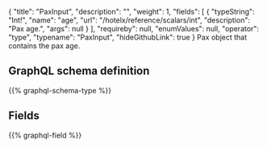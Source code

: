 {
  "title": "PaxInput",
  "description": "",
  "weight": 1,
  "fields": [
    {
      "typeString": "Int!",
      "name": "age",
      "url": "/hotelx/reference/scalars/int",
      "description": "Pax age.",
      "args": null
    }
  ],
  "requireby": null,
  "enumValues": null,
  "operator": "type",
  "typename": "PaxInput",
  "hideGithubLink": true
}
Pax object that contains the pax age.
## GraphQL schema definition

{{% graphql-schema-type %}}

## Fields

{{% graphql-field %}}

